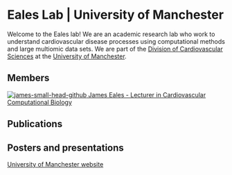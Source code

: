 # Eales Lab | University of Manchester

Welcome to the Eales lab!
We are an academic research lab who work to understand cardiovascular disease processes using computational methods and large multiomic data sets. We are part of the [Division of Cardiovascular Sciences](https://research.manchester.ac.uk/en/organisations/division-of-cardiovascular-sciences) at the [University of Manchester](https://www.manchester.ac.uk/). 


## Members 
<!-- In alphabetical order by surname -->

[![james-small-head-github](https://github.com/EalesLabCompBio/EalesLabCompBio.github.io/assets/1412565/4e6cc27a-9eb0-4579-97a6-bae8df237707)
James Eales - Lecturer in Cardiovascular Computational Biology](james.md)




## Publications


## Posters and presentations


[University of Manchester website](https://research.manchester.ac.uk/en/persons/james.eales)

